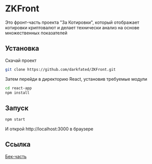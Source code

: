 # ZKFront
Это фронт-часть проекта "За Котировки", который отображает котировки криптовалют и делает технически анализ на основе множественных показателей

## Установка
Скачай проект
```bash
git clone https://github.com/darkfated/ZKFront.git
```
Затем перейди в директорию React, установив требуемые модули
```bash
cd react-app
npm install
```

## Запуск
```bash
npm start
```
И открой http://localhost:3000 в браузере

## Ссылка
[Бек-часть](https://github.com/darkfated/ZKBack)
